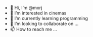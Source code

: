 - 👋 Hi, I’m @mxrj
- 👀 I’m interested in cinemas
- 🌱 I’m currently learning programming
- 💞️ I’m looking to collaborate on ...
- 📫 How to reach me ...

<!---
mxrj/mxrj is a ✨ special ✨ repository because its `README.md` (this file) appears on your GitHub profile.
You can click the Preview link to take a look at your changes.
--->
